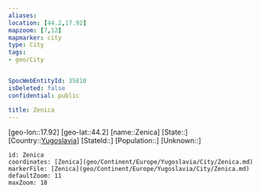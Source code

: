 ```yaml
---
aliases: 
location: [44.2,17.92]
mapzoom: [7,12] 
mapmarker: city 
type: City
tags:
- geo/City


SpocWebEntityId: 35810
isDeleted: false
confidential: public

title: Zenica
---
```

[geo-lon::17.92]
[geo-lat::44.2]
[name::Zenica]
[State::]
[Country::[Yugoslavia](geo/Continent/Europe/Yugoslavia.md)]
[StateId::]
[Population::]
[Unknown::]


```leaflet
id: Zenica
coordinates: [Zenica](geo/Continent/Europe/Yugoslavia/City/Zenica.md)
markerFile: [Zenica](geo/Continent/Europe/Yugoslavia/City/Zenica.md)
defaultZoom: 11 
maxZoom: 18
```


